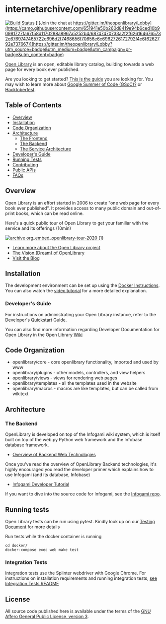 # internetarchive/openlibrary readme

[![Build Status](https://camo.githubusercontent.com/035a6b3ae1de4fc8af5b239d3900ba2caaf3500073123275b85331652704d204/68747470733a2f2f7472617669732d63692e6f72672f696e7465726e6574617263686976652f6f70656e6c6962726172792e7376673f6272616e63683d6d6173746572)](https://travis-ci.org/internetarchive/openlibrary) [![Join the chat at https://gitter.im/theopenlibrary/Lobby](https://camo.githubusercontent.com/651941e50b260d8419e94b6ced10b90981727fa67f58d1170288a8967a5252b4/68747470733a2f2f6261646765732e6769747465722e696d2f7468656f70656e6c6962726172792f4c6f6262792e737667)](https://gitter.im/theopenlibrary/Lobby?utm_source=badge&utm_medium=badge&utm_campaign=pr-badge&utm_content=badge)

[Open Library](https://openlibrary.org/) is an open, editable library catalog, building towards a web page for every book ever published.

Are you looking to get started? [This is the guide](https://github.com/internetarchive/openlibrary/blob/master/CONTRIBUTING.md) you are looking for. You may wish to learn more about [Google Summer of Code \(GSoC\)?](https://github.com/internetarchive/openlibrary/wiki/Google-Summer-of-Code) or [Hacktoberfest](https://github.com/internetarchive/openlibrary/wiki/Hacktoberfest).

## Table of Contents

* [Overview]()
* [Installation]()
* [Code Organization]()
* [Architecture]()
  * [The Frontend](https://github.com/internetarchive/openlibrary/wiki/Frontend-Guide)
  * [The Backend]()
  * [The Service Architecture](https://github.com/internetarchive/openlibrary/wiki/Production-Service-Architecture)
* [Developer's Guide]()
* [Running Tests]()
* [Contributing](https://github.com/internetarchive/openlibrary/blob/master/CONTRIBUTING.md)
* [Public APIs](https://openlibrary.org/developers/api)
* [FAQs](https://openlibrary.org/help/faq)

## Overview

Open Library is an effort started in 2006 to create "one web page for every book ever published". It provides access to many public domain and out-of-print books, which can be read online.

Here's a quick public tour of Open Library to get your familiar with the service and its offerings \(10min\)

[![archive org\_embed\_openlibrary-tour-2020 \(1\)](https://user-images.githubusercontent.com/978325/91348906-55940d00-e799-11ea-83b9-17cd4d99642b.png)](https://archive.org/embed/openlibrary-tour-2020/openlibrary.ogv)

* [Learn more about the Open Library project](https://openlibrary.org/about)
* [The Vision \(Dream\) of OpenLibrary](https://openlibrary.org/about/vision)
* [Visit the Blog](http://blog.openlibrary.org/)

## Installation

The development environment can be set up using the [Docker Instructions](https://github.com/internetarchive/openlibrary/blob/master/docker/README.md). You can also watch the [video tutorial](https://archive.org/embed/openlibrary-developer-docs/openlibrary-docker-set-up.mp4) for a more detailed explanation.

### Developer's Guide

For instructions on administrating your Open Library instance, refer to the Developer's [Quickstart](https://github.com/internetarchive/openlibrary/wiki/Getting-Started) Guide.

You can also find more information regarding Developer Documentation for Open Library in the Open Library [Wiki](https://github.com/internetarchive/openlibrary/wiki/)

## Code Organization

* openlibrary/core - core openlibrary functionality, imported and used by www
* openlibrary/plugins - other models, controllers, and view helpers
* openlibrary/views - views for rendering web pages
* openlibrary/templates - all the templates used in the website
* openlibrary/macros - macros are like templates, but can be called from wikitext

## Architecture

### The Backend

OpenLibrary is developed on top of the Infogami wiki system, which is itself built on top of the web.py Python web framework and the Infobase database framework.

* [Overview of Backend Web Technologies](https://openlibrary.org/about/tech)

Once you've read the overview of OpenLibrary Backend technologies, it's highly encouraged you read the developer primer which explains how to use Infogami \(and its database, Infobase\)

* [Infogami Developer Tutorial](https://openlibrary.org/dev/docs/infogami)

If you want to dive into the source code for Infogami, see the [Infogami repo](https://github.com/internetarchive/infogami).

## Running tests

Open Library tests can be run using pytest. Kindly look up on our [Testing Document](https://github.com/internetarchive/openlibrary/wiki/Testing) for more details

Run tests while the docker container is running

```text
cd docker/
docker-compose exec web make test
```

### Integration Tests

Integration tests use the Splinter webdriver with Google Chrome. For instructions on installation requirements and running integration tests, [see Integration Tests README](https://github.com/internetarchive/openlibrary/blob/master/tests/integration/README.md)

## License

All source code published here is available under the terms of the [GNU Affero General Public License, version 3](https://www.gnu.org/licenses/agpl-3.0.html).

